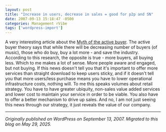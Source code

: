 ```yaml
---
layout: post
title: "Increase in users, decrease in sales = good for p2p and SN"
date: 2007-09-13 15:18:47 -0500
categories: Management rVibe
tags: ['wordpress-import']
---
```


[](http://w3.rvibe.com)A very interesting article about the [Myth of the active buyer](http://www.emarketer.com/Article.aspx?id=1005348&src=article2_newsltr). The active buyer theory says that while there will be decreasing number of buyers (of music), those who do buy, buy a lot more - and save the industry. According to this research, the opposite is true - more buyers, all buying less. Which to me makes a lot of sense. More people aware and engaged, but not buying. If this news doesn't tell you that it's important to offer more services than straight download to keep users sticky, and if it doesn't tell you that more users/less purchase means you have to lower operational infrastructure costs, nothing will. To me this speaks volumes about retail strategy. You have to have greater ubiquity, non-sales value added services and lower cost to maintain your service in order to be viable. You also have to offer a better mechanism to drive up sales. And no, I am not just seeing this news through our strategy, it just reveals the value of our company.

---

*Originally published on WordPress on September 13, 2007. Migrated to this blog on May 29, 2025.*
